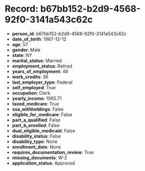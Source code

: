 # Record: b67bb152-b2d9-4568-92f0-3141a543c62c

- **person_id**: b67bb152-b2d9-4568-92f0-3141a543c62c
- **date_of_birth**: 1967-12-12
- **age**: 57
- **gender**: Male
- **state**: NY
- **marital_status**: Married
- **employment_status**: Retired
- **years_of_employment**: 46
- **work_credits**: 36
- **last_employer_type**: Federal
- **self_employed**: True
- **occupation**: Clerk
- **yearly_income**: 1065.71
- **taxed_medicare**: True
- **ssa_withholdings**: False
- **eligible_for_medicare**: False
- **part_a_qualified**: False
- **part_b_enrolled**: False
- **dual_eligible_medicaid**: False
- **disability_status**: False
- **disability_type**: None
- **enrollment_date**: None
- **requires_documentation_review**: True
- **missing_documents**: W-2
- **application_status**: Approved